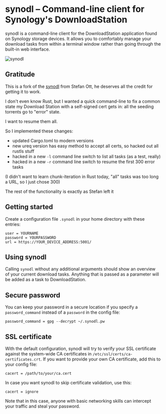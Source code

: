 # synodl – Command-line client for Synology's DownloadStation

synodl is a command-line client for the DownloadStation application found on
Synology storage devices. It allows you to comfortably manage your download
tasks from within a terminal window rather than going through the built-in web
interface.

![synodl](https://code.ott.net/synodl/screenshot.png "synodl 0.1.0")

## Gratitude

This is a fork of the [synodl](https://code.ott.net/synodl) from Stefan Ott, he
deserves all the credit for getting it to work.

I don't even know Rust, but I wanted a quick command-line to fix a common state
my Download Station with a self-signed cert gets in: all the seeding torrents go to "error" state.

I want to resume them all.

So I implemented these changes:

- updated Cargo.toml to modern versions
- new ureq version has easy method to accept all certs, so hacked out all rustls stuff
- hacked in a new `-l` command line switch to list all tasks (as a test, really)
- hacked in a new `-r` command line switch to resume the first 300 error tasks

(I didn't want to learn chunk-iteration in Rust today, "all" tasks was too long a URL, so I just chose 300)

The rest of the functionality is exactly as Stefan left it

## Getting started

Create a configuration file `.synodl` in your home directory with these entries:

```
user = YOURNAME
password = YOURPASSWORD
url = https://YOUR_DEVICE_ADDRESS:5001/
```

## Using synodl

Calling `synodl` without any additional arguments should show an overview of
your current download tasks.  Anything that is passed as a parameter will be
added as a task to DownloadStation.

## Secure password

You can keep your password in a secure location if you specify a
`password_command` instead of a `password` in the config file:

```
password_command = gpg --decrypt ~/.synodl.pw
```

## SSL certificate

With the default configuration, synodl will try to verify your SSL certificate
against the system-wide CA certificates in `/etc/ssl/certs/ca-certificates.crt`.
If you want to provide your own CA certificate, add this to your config file:

```
cacert = /path/to/your/ca.cert
```

In case you want synodl to skip certificate validation, use this:

```
cacert = ignore
```

Note that in this case, anyone with basic networking skills can intercept your
traffic and steal your password.
